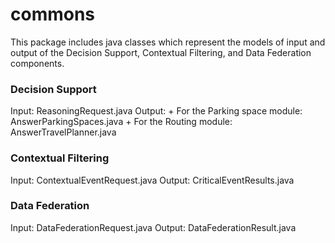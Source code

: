 # commons

This package includes java classes which represent the models of input and output of the Decision Support, Contextual Filtering, and Data Federation components.

### Decision Support
  Input: ReasoningRequest.java
  Output: 
      + For the Parking space module: AnswerParkingSpaces.java
      + For the Routing module: AnswerTravelPlanner.java

### Contextual Filtering
  Input: ContextualEventRequest.java
  Output: CriticalEventResults.java
  
### Data Federation
  Input: DataFederationRequest.java
  Output: DataFederationResult.java

